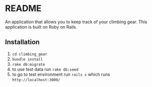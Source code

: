 # README

An application that allows you to keep track of your climbing gear. This application is built on Ruby on Rails.

## Installation

1. `cd climbing_gear`
1. `bundle install`
1. `rake db:migrate`
1. to use test data run `rake db:seed`
1. to go to test environment run `rails s` which runs `http://localhost:3000/`
